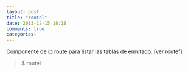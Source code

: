 ```yaml
---
layout: post
title: "routel"
date: 2013-12-15 18:18
comments: true
categories: 
---
```

Componente de ip route para listar las tablas de enrutado. [ver routef]

>$ routel

